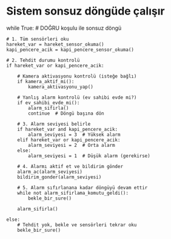 # Sistem sonsuz döngüde çalışır
while True:  # DOĞRU koşulu ile sonsuz döngü

    # 1. Tüm sensörleri oku
    hareket_var = hareket_sensor_okuma()
    kapi_pencere_acik = kapi_pencere_sensor_okuma()
    
    # 2. Tehdit durumu kontrolü
    if hareket_var or kapi_pencere_acik:
        
        # Kamera aktivasyonu kontrolü (isteğe bağlı)
        if kamera_aktif_mi():
            kamera_aktivasyonu_yap()
        
        # Yanlış alarm kontrolü (ev sahibi evde mi?)
        if ev_sahibi_evde_mi():
            alarm_sifirla()
            continue  # Döngü başına dön
        
        # 3. Alarm seviyesi belirle
        if hareket_var and kapi_pencere_acik:
            alarm_seviyesi = 3  # Yüksek alarm
        elif hareket_var or kapi_pencere_acik:
            alarm_seviyesi = 2  # Orta alarm
        else:
            alarm_seviyesi = 1  # Düşük alarm (gerekirse)
        
        # 4. Alarmı aktif et ve bildirim gönder
        alarm_ac(alarm_seviyesi)
        bildirim_gonder(alarm_seviyesi)
        
        # 5. Alarm sıfırlanana kadar döngüyü devam ettir
        while not alarm_sifirlama_komutu_geldi():
            bekle_bir_sure()
        
        alarm_sifirla()
    
    else:
        # Tehdit yok, bekle ve sensörleri tekrar oku
        bekle_bir_sure()
